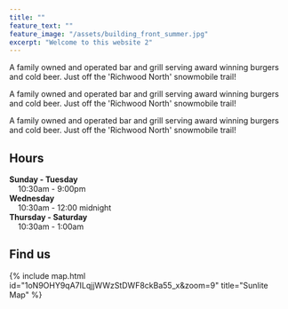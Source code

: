 ```yaml
---
title: ""
feature_text: ""
feature_image: "/assets/building_front_summer.jpg"
excerpt: "Welcome to this website 2"
---
```


  <span style="color:goldenrod2">A family owned and operated bar and grill serving award winning burgers and cold beer. Just off the 'Richwood North' snowmobile trail!</span> <br>
  
 <span style="color:goldenrod3">A family owned and operated bar and grill serving award winning burgers and cold beer. Just off the 'Richwood North' snowmobile trail!</span> <br>
    
 <span style="color:goldenrod4">A family owned and operated bar and grill serving award winning burgers and cold beer. Just off the 'Richwood North' snowmobile trail!</span> <br>


## Hours

**Sunday - Tuesday**   
&nbsp; &nbsp; 10:30am - 9:00pm  
**Wednesday**   
&nbsp; &nbsp; 10:30am - 12:00 midnight  
**Thursday - Saturday**   
&nbsp; &nbsp; 10:30am - 1:00am  



## Find us

{% include map.html id="1oN9OHY9qA7ILqjjWWzStDWF8ckBa55_x&zoom=9" title="Sunlite Map" %}





<!---
## Sunlite at a Glance

- Boat access from both Big, Middle, and Little Floyd Lakes
- Pool tables & bubble hockey
- some other stuff


## Local Partners!
Here are some of the local businesses we purcahse from.

- Tomatoes, cucumbers, and other produce from [Lakeview Greenhouse](https://www.facebook.com/pages/category/Local-Business/Lakeview-Greenhouses-1733740066719982/)
- Onions from [Gulseth Farms](http://www.lakesareafarmersmarket.com/?post_type=team&p=2802)
- Fresh ground beef from Hoffman's Meat Market.
- Pizza from [Great North Pizza Co.](https://www.greatnorthpizzaco.com/)
-->
